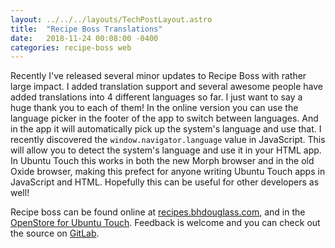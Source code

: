 ```yaml
---
layout: ../../../layouts/TechPostLayout.astro
title:  "Recipe Boss Translations"
date:   2018-11-24 00:08:00 -0400
categories: recipe-boss web
---
```


Recently I've released several minor updates to Recipe Boss with rather large
impact. I added translation support and several awesome people have added
translations into 4 different languages so far. I just want to say a huge thank
you to each of them! In the online version you can use the language picker in
the footer of the app to switch between languages. And in the app it will
automatically pick up the system's language and use that. I recently discovered
the `window.navigator.language` value in JavaScript. This will allow you to
detect the system's language and use it in your HTML app. In Ubuntu Touch this
works in both the new Morph browser and in the old Oxide browser, making this
prefect for anyone writing Ubuntu Touch apps in JavaScript and HTML. Hopefully
this can be useful for other developers as well!

Recipe boss can be found online at [recipes.bhdouglass.com](https://recipes.bhdouglass.com),
and in the [OpenStore for Ubuntu Touch](https://open-store.io/app/recipe-boss.bhdouglass).
Feedback is welcome and you can check out the source on [GitLab](https://gitlab.com/bhdouglass/recipe-boss).
